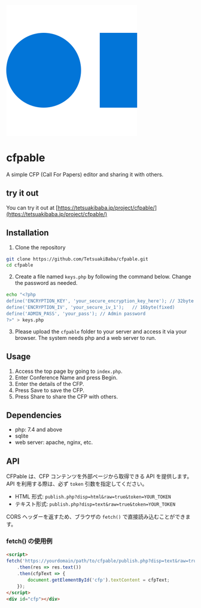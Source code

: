 ![CFPable Logo](logo.png)

# cfpable

A simple CFP (Call For Papers) editor and sharing it with others.

## try it out
You can try it out at [https://tetsuakibaba.jp/project/cfpable/](https://tetsuakibaba.jp/project/cfpable/)

## Installation

1. Clone the repository
```bash
git clone https://github.com/TetsuakiBaba/cfpable.git
cd cfpable
```

2. Create a file named `keys.php` by following the command below. Change the password as needed.
```bash
echo "<?php
define('ENCRYPTION_KEY', 'your_secure_encryption_key_here'); // 32byte
define('ENCRYPTION_IV', 'your_secure_iv_1');   // 16byte(fixed)
define('ADMIN_PASS', 'your_pass'); // Admin password
?>" > keys.php
```

3. Please upload the `cfpable` folder to your server and access it via your browser. The system needs php and a web server to run.

## Usage
1. Access the top page by going to `index.php`.
2. Enter Conference Name and press Begin.
3. Enter the details of the CFP.
4. Press Save to save the CFP.
5. Press Share to share the CFP with others.

## Dependencies
* php: 7.4 and above
* sqlite
* web server: apache, nginx, etc.

## API

CFPable は、CFP コンテンツを外部ページから取得できる API を提供します。API を利用する際は、必ず `token` 引数を指定してください。

- HTML 形式: `publish.php?disp=html&raw=true&token=YOUR_TOKEN`
- テキスト形式: `publish.php?disp=text&raw=true&token=YOUR_TOKEN`

CORS ヘッダーを返すため、ブラウザの `fetch()` で直接読み込むことができます。

### fetch() の使用例

```html
<script>
fetch('https://yourdomain/path/to/cfpable/publish.php?disp=text&raw=true&token=YOUR_TOKEN')
    .then(res => res.text())
    .then(cfpText => {
        document.getElementById('cfp').textContent = cfpText;
    });
</script>
<div id="cfp"></div>
```

